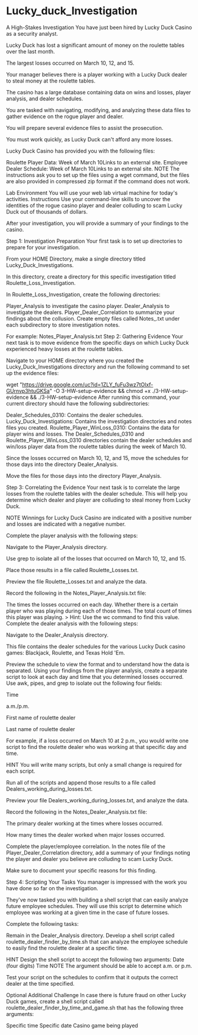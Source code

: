# Lucky_duck_Investigation

A High-Stakes Investigation
You have just been hired by Lucky Duck Casino as a security analyst.

Lucky Duck has lost a significant amount of money on the roulette tables over the last month.

The largest losses occurred on March 10, 12, and 15.

Your manager believes there is a player working with a Lucky Duck dealer to steal money at the roulette tables.

The casino has a large database containing data on wins and losses, player analysis, and dealer schedules.

You are tasked with navigating, modifying, and analyzing these data files to gather evidence on the rogue player and dealer.

You will prepare several evidence files to assist the prosecution.

You must work quickly, as Lucky Duck can't afford any more losses.

Lucky Duck Casino has provided you with the following files:

Roulette Player Data: Week of March 10Links to an external site.
Employee Dealer Schedule: Week of March 10Links to an external site.
NOTE
The instructions ask you to set up the files using a wget command, but the files are also provided in compressed zip format if the command does not work.

Lab Environment
You will use your web lab virtual machine for today's activities.
Instructions
Use your command-line skills to uncover the identities of the rogue casino player and dealer colluding to scam Lucky Duck out of thousands of dollars.

After your investigation, you will provide a summary of your findings to the casino.

Step 1: Investigation Preparation
Your first task is to set up directories to prepare for your investigation.

From your HOME Directory, make a single directory titled Lucky_Duck_Investigations.

In this directory, create a directory for this specific investigation titled Roulette_Loss_Investigation.

In Roulette_Loss_Investigation, create the following directories:

Player_Analysis to investigate the casino player.
Dealer_Analysis to investigate the dealers.
Player_Dealer_Correlation to summarize your findings about the collusion.
Create empty files called Notes_<Directory Name>.txt under each subdirectory to store investigation notes.

For example: Notes_Player_Analysis.txt
Step 2: Gathering Evidence
Your next task is to move evidence from the specific days on which Lucky Duck experienced heavy losses at the roulette tables.

Navigate to your HOME directory where you created the Lucky_Duck_Investigations directory and run the following command to set up the evidence files:

wget "https://drive.google.com/uc?id=1ZLY_fuFu3wz7tOlxf-GUrnvp3htuGKSa" -O 3-HW-setup-evidence && chmod +x ./3-HW-setup-evidence && ./3-HW-setup-evidence
After running this command, your current directory should have the following subdirectories:

Dealer_Schedules_0310: Contains the dealer schedules.
Lucky_Duck_Investigations: Contains the investigation directories and notes files you created.
Roulette_Player_WinLoss_0310: Contains the data for player wins and losses.
The Dealer_Schedules_0310 and Roulette_Player_WinLoss_0310 directories contain the dealer schedules and win/loss player data from the roulette tables during the week of March 10.

Since the losses occurred on March 10, 12, and 15, move the schedules for those days into the directory Dealer_Analysis.

Move the files for those days into the directory Player_Analysis.

Step 3: Correlating the Evidence
Your next task is to correlate the large losses from the roulette tables with the dealer schedule. This will help you determine which dealer and player are colluding to steal money from Lucky Duck.

NOTE
Winnings for Lucky Duck Casino are indicated with a positive number and losses are indicated with a negative number.

Complete the player analysis with the following steps:

Navigate to the Player_Analysis directory.

Use grep to isolate all of the losses that occurred on March 10, 12, and 15.

Place those results in a file called Roulette_Losses.txt.

Preview the file Roulette_Losses.txt and analyze the data.

Record the following in the Notes_Player_Analysis.txt file:

The times the losses occurred on each day.
Whether there is a certain player who was playing during each of those times.
The total count of times this player was playing. > Hint: Use the wc command to find this value.
Complete the dealer analysis with the following steps:

Navigate to the Dealer_Analysis directory.

This file contains the dealer schedules for the various Lucky Duck casino games: Blackjack, Roulette, and Texas Hold 'Em.

Preview the schedule to view the format and to understand how the data is separated.
Using your findings from the player analysis, create a separate script to look at each day and time that you determined losses occurred. Use awk, pipes, and grep to isolate out the following four fields:

Time

a.m./p.m.

First name of roulette dealer

Last name of roulette dealer

For example, if a loss occurred on March 10 at 2 p.m., you would write one script to find the roulette dealer who was working at that specific day and time.

HINT
You will write many scripts, but only a small change is required for each script.

Run all of the scripts and append those results to a file called Dealers_working_during_losses.txt.

Preview your file Dealers_working_during_losses.txt, and analyze the data.

Record the following in the Notes_Dealer_Analysis.txt file:

The primary dealer working at the times where losses occurred.

How many times the dealer worked when major losses occurred.

Complete the player/employee correlation.
In the notes file of the Player_Dealer_Correlation directory, add a summary of your findings noting the player and dealer you believe are colluding to scam Lucky Duck.

Make sure to document your specific reasons for this finding.

Step 4: Scripting Your Tasks
You manager is impressed with the work you have done so far on the investigation.

They've now tasked you with building a shell script that can easily analyze future employee schedules. They will use this script to determine which employee was working at a given time in the case of future losses.

Complete the following tasks:

Remain in the Dealer_Analysis directory. Develop a shell script called roulette_dealer_finder_by_time.sh that can analyze the employee schedule to easily find the roulette dealer at a specific time.

HINT
Design the shell script to accept the following two arguments:
Date (four digits)
Time
NOTE
The argument should be able to accept a.m. or p.m.

Test your script on the schedules to confirm that it outputs the correct dealer at the time specified.

Optional Additional Challenge
In case there is future fraud on other Lucky Duck games, create a shell script called roulette_dealer_finder_by_time_and_game.sh that has the following three arguments:

Specific time
Specific date
Casino game being played
